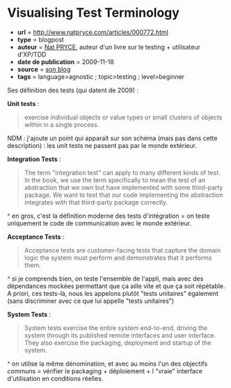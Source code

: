 # Visualising Test Terminology

- **url** = http://www.natpryce.com/articles/000772.html
- **type** = blogpost
- **auteur** = [Nat PRYCE](http://www.natpryce.com/bio.html), auteur d'un livre sur le testing + utilisateur d'XP/TDD
- **date de publication** = 2009-11-18
- **source** = [son blog](http://www.natpryce.com/)
- **tags** = language>agnostic ; topic>testing ; level>beginner

Ses définition des tests (qui datent de 2009) :

**Unit tests** :

> exercise individual objects or value types or small clusters of objects within in a single process.

NDM : j'ajoute un point qui apparaît sur son schéma (mais pas dans cette description) : les unit tests ne passent pas par le monde extérieur.


**Integration Tests** :

> The term "integration test" can apply to many different kinds of test. In the book, we use the term specifically to mean the test of an abstraction that we own but have implemented with some third-party package. We want to test that our code implementing the abstraction integrates with that third-party package correctly.

^ en gros, c'est la définition moderne des tests d'intégration = on teste uniquement le code de communication avec le monde extérieur.

**Acceptance Tests** :

> Acceptance tests are customer-facing tests that capture the domain logic the system must perform and demonstrates that it performs them.

^ si je comprends bien, on teste l'ensemble de l'appli, mais avec des dépendances mockées permettant que ça aille vite et que ça soit répétable. A priori, ces tests-là, nous les appelons plutôt "tests unitaires" également (sans discriminer avec ce que lui appelle "tests unitaires")

**System Tests** :

> System tests exercise the entire system end-to-end, driving the system through its published remote interfaces and user interface. They also exercise the packaging, deployment and startup of the system. 

^ on utilise la même dénomination, et avec au moins l'un des objectifs communs = vérifier le packaging + déploiement + l "vraie" interface d'utilisation en conditions réelles.
